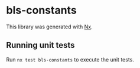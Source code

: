 # bls-constants

This library was generated with [Nx](https://nx.dev).

## Running unit tests

Run `nx test bls-constants` to execute the unit tests.
